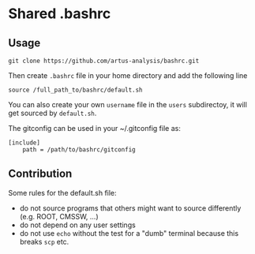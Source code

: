 Shared .bashrc
==============

Usage
-----

    git clone https://github.com/artus-analysis/bashrc.git

Then create `.bashrc` file in your home directory and add the following line

    source /full_path_to/bashrc/default.sh

You can also create your own `username` file in the `users` subdirectoy, it will get sourced by `default.sh`.

The gitconfig can be used in your ~/.gitconfig file as:

    [include]
        path = /path/to/bashrc/gitconfig

Contribution
------------

Some rules for the default.sh file:
- do not source programs that others might want to source differently (e.g. ROOT, CMSSW, ...)
- do not depend on any user settings
- do not use `echo` without the test for a "dumb" terminal because this breaks `scp` etc.


